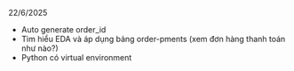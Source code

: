 22/6/2025
- Auto generate order_id
- Tìm hiểu EDA và áp dụng bảng order-pments (xem đơn hàng thanh toán như nào?)
- Python có virtual environment 
